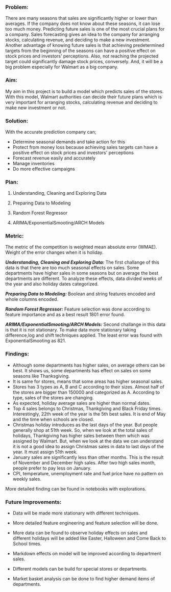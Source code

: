 
### **Problem:**

There are many seasons that sales are significantly higher or lower than averages. If the company does not know about these seasons, it can lose too much money. Predicting future sales is one of the most crucial plans for a company. Sales forecasting gives an idea to the company for arranging stocks, calculating revenue, and deciding to make a new investment. Another advantage of knowing future sales is that achieving predetermined targets from the beginning of the seasons can have a positive effect on stock prices and investors' perceptions. Also, not reaching the projected target could significantly damage stock prices, conversely. And, it will be a big problem especially for Walmart as a big company.

### **Aim:**

My aim in this project is to build a model which predicts sales of the stores. With this model, Walmart authorities can decide their future plans which is very important for arranging stocks, calculating revenue and deciding to make new investment or not.

### **Solution:**

With the accurate prediction company can;

- Determine seasonal demands and take action for this
- Protect from money loss because achieving sales targets can have a positive effect on stock prices and investors' perceptions
- Forecast revenue easily and accurately
- Manage inventories
- Do more effective campaigns

### **Plan:**

1. Understanding, Cleaning and Exploring Data

2. Preparing Data to Modeling

3. Random Forest Regressor

4. ARIMA/ExponentialSmooting/ARCH Models

### **Metric:**

The metric of the competition is weighted mean absolute error (WMAE). Weight of the error changes when it is holiday. 

***Understanding, Cleaning and Exploring Data:*** The first challange of this data is that there are too much seasonal effects on sales. Some departments have higher sales in some seasons but on average the best departments are different. To analyze these effects, data divided weeks of the year and also holiday dates categorized.

***Preparing Data to Modeling:*** Boolean and string features encoded and whole columns encoded. 

***Random Forest Regressor:*** Feature selection was done according to feature importance and as a best result 1801 error found. 

***ARIMA/ExponentialSmooting/ARCH Models:*** Second challange in this data is that it is not stationary. To make data more stationary taking difference,log and shift techniques applied. The least error was found with ExponentialSmooting as 821.

### **Findings:**
- Although some departments has higher sales, on average others can be best. It shows us, some departments has effect on sales on some seasons like Thanksgiving.
- It is same for stores, means that some areas has higher seasonal sales. 
- Stores has 3 types as A, B and C according to their sizes. Almost half of the stores are bigger than 150000 and categorized as A. According to type, sales of the stores are changing.
- As expected, holiday average sales are higher than normal dates.
- Top 4 sales belongs to Christmas, Thankgiving and Black Friday times. Interestingly, 22th week of the year is the 5th best sales. It is end of May and the time when schools are closed.
- Christmas holiday introduces as the last days of the year. But people generally shop at 51th week. So, when we look at the total sales of holidays, Thankgiving has higher sales between them which was assigned by Walmart. But, when we look at the data we can understand it is not a good idea to assign Christmas sales in data to last days of the year. It must assign 51th week.  
- January sales are significantly less than other months. This is the result of November and December high sales. After two high sales month, people prefer to pay less on January.
- CPI, temperature, unemployment rate and fuel price have no pattern on weekly sales. 

More detailed finding can be found in notebooks with explorations. 

### **Future Improvements:**

- Data will be made more stationary with different techniques.

- More detailed feature engineering and feature selection will be done.

- More data can be found to observe holiday effects on sales and different holidays will be added like Easter, Halloween and  Come Back to School times.

- Markdown effects on model will be improved according to department sales.

- Different models can be build for special stores or departments. 

- Market basket analysis can be done to find higher demand items of departments.


 
